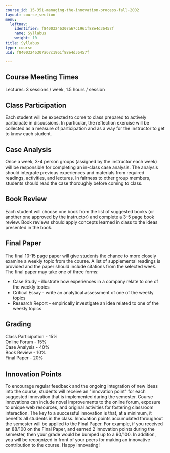 ```yaml
---
course_id: 15-351-managing-the-innovation-process-fall-2002
layout: course_section
menu:
  leftnav:
    identifier: f84003246307a67c1961f88e4d36457f
    name: Syllabus
    weight: 10
title: Syllabus
type: course
uid: f84003246307a67c1961f88e4d36457f

---
```


Course Meeting Times
--------------------

Lectures: 3 sessions / week, 1.5 hours / session

Class Participation
-------------------

Each student will be expected to come to class prepared to actively participate in discussions. In particular, the reflection exercise will be collected as a measure of participation and as a way for the instructor to get to know each student.

Case Analysis
-------------

Once a week, 3-4 person groups (assigned by the instructor each week) will be responsible for completing an in-class case analysis. The analysis should integrate previous experiences and materials from required readings, activities, and lectures. In fairness to other group members, students should read the case thoroughly before coming to class.

Book Review
-----------

Each student will choose one book from the list of suggested books (or another one approved by the instructor) and complete a 3-5 page book review. Book reviews should apply concepts learned in class to the ideas presented in the book.

Final Paper
-----------

The final 10-15 page paper will give students the chance to more closely examine a weekly topic from the course. A list of supplemental readings is provided and the paper should include citations from the selected week. The final paper may take one of three forms:

*   Case Study - illustrate how experiences in a company relate to one of the weekly topics
*   Critical Essay - write an analytical assessment of one of the weekly topics
*   Research Report - empirically investigate an idea related to one of the weekly topics

Grading
-------

Class Participation - 15%  
Online Forum - 15%  
Case Analysis - 40%  
Book Review - 10%  
Final Paper - 20%

Innovation Points
-----------------

To encourage regular feedback and the ongoing integration of new ideas into the course, students will receive an "innovation point" for each suggested innovation that is implemented during the semester. Course innovations can include novel improvements to the online forum, exposure to unique web resources, and original activities for fostering classroom interaction. The key to a successful innovation is that, at a minimum, it benefits all students in the class. Innovation points accumulated throughout the semester will be applied to the Final Paper. For example, if you received an 88/100 on the Final Paper, and earned 2 innovation points during the semester, then your grade would be bumped up to a 90/100. In addition, you will be recognized in front of your peers for making an innovative contribution to the course. Happy innovating!
